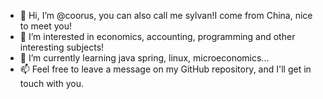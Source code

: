 - 👋 Hi, I’m @coorus, you can also call me sylvan!I come from China, nice to meet you!
- 👀 I’m interested in economics, accounting, programming and other interesting subjects!
- 🌱 I’m currently learning java spring, linux, microeconomics...
- 📫 Feel free to leave a message on my GitHub repository, and I'll get in touch with you.

<!---
coorus/coorus is a ✨ special ✨ repository because its `README.md` (this file) appears on your GitHub profile.
You can click the Preview link to take a look at your changes.
--->
